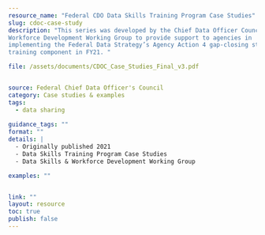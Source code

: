 ```yaml
---
resource_name: "Federal CDO Data Skills Training Program Case Studies"
slug: cdoc-case-study
description: "This series was developed by the Chief Data Officer Council’s Data Skills & 
Workforce Development Working Group to provide support to agencies in 
implementing the Federal Data Strategy’s Agency Action 4 gap-closing strategy 
training component in FY21. "

file: /assets/documents/CDOC_Case_Studies_Final_v3.pdf


source: Federal Chief Data Officer's Council
category: Case studies & examples
tags:
  - data sharing
 
guidance_tags: ""
format: ""
details: |
  - Originally published 2021
  - Data Skills Training Program Case Studies
  - Data Skills & Workforce Development Working Group

examples: ""


link: ""
layout: resource
toc: true
publish: false
---
```

